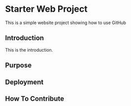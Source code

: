 # Starter Web Project

This is a simple website project showing how to use GitHub

## Introduction

This is the introduction.

## Purpose
## Deployment
## How To Contribute